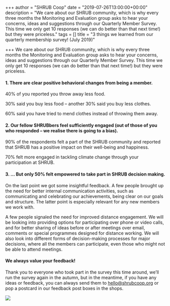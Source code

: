 +++
author = "SHRUB Coop"
date = "2019-07-26T13:00:00+00:00"
description = "We care about our SHRUB community, which is why every three months the Monitoring and Evaluation group asks to hear your concerns, ideas and suggestions through our Quarterly Member Survey. This time we only get 10 responses (we can do better than that next time!) but they were priceless."
tags = []
title = "3 things we learned from our quarterly membership survey! (July 2019)"

+++
We care about our SHRUB community, which is why every three months the Monitoring and Evaluation group asks to hear your concerns, ideas and suggestions through our Quarterly Member Survey. This time we only get 10 responses (we can do better than that next time!) but they were priceless.

#### **1. There are clear positive behavioral changes from being a member**.

40% of you reported you throw away less food.

30% said you buy less food – another 30% said you buy less clothes.

60% said you have tried to mend clothes instead of throwing them away.

#### 2. Our fellow SHRUBbers feel sufficiently engaged (out of those of you who responded – we realise there is going to a bias).

90% of the respondents felt a part of the SHRUB community and reported that SHRUB has a positive impact on their well-being and happiness.

70% felt more engaged in tackling climate change through your participation at SHRUB.

#### 3. … But only 50% felt empowered to take part in SHRUB decision making.

On the last point we got some insightful feedback. A few people brought up the need for better internal communication activities, such as communicating and celebrating our achievements, being clear on our goals and structure. The latter point is especially relevant for any new members we work with.

A few people signaled the need for improved distance engagement. We will be looking into providing options for participating over phone or video calls, and for better sharing of ideas before or after meetings over email, comments or special programmes designed for distance working. We will also look into different forms of decision-making processes for major decisions, where all the members can participate, even those who might not be able to attend meetings.

#### We always value your feedback!

Thank you to everyone who took part in the survey this time around, we’ll run the survey again in the autumn, but in the meantime, if you have any ideas or feedback, you can always send them to [hello@shrubcoop.org](mailto:hello@shrubcoop.org) or pop a postcard in our feedback post boxes in the shops.

![](https://res.cloudinary.com/shrub-co-op/image/upload/v1568671697/shrubcoop.org/media/IMG_20190726_154929-1024x768_dst3ls.jpg)